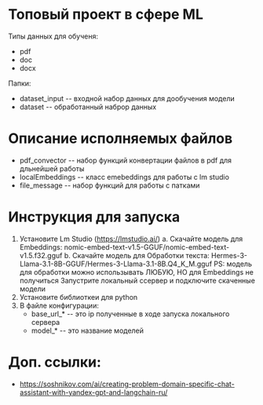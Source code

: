 # Топовый проект в сфере ML
Типы данных для обученя: 
- pdf 
- doc 
- docx

Папки:
- dataset_input -- входной набор данных для дообучения модели
- dataset -- обработанный наброр данных

# Описание исполняемых файлов
- pdf_convector -- набор функций конвертации файлов в pdf для дльнейшей работы
- localEmbeddings -- класс emebeddings для работы с lm studio
- file_message -- набор функций для работы с патками

# Инструкция для запуска
1. Установите Lm Studio (https://lmstudio.ai/) 
    a. Скачайте модель для Embeddings: nomic-embed-text-v1.5-GGUF/nomic-embed-text-v1.5.f32.gguf
    b. Скачайте модель для Обработки текста: Hermes-3-Llama-3.1-8B-GGUF/Hermes-3-Llama-3.1-8B.Q4_K_M.gguf
    PS: модель для обработки можно использывать ЛЮБУЮ, НО для Embeddings не получиться
    Запустрите локальный ссервер и подключите скаченные модели
2. Установите библиоткеи для python
3. В файле конфигурации:
    - base_url_* -- это ip полученные в ходе запуска локального сервера
    - model_* -- это название моделей

# Доп. ссылки:
- https://soshnikov.com/ai/creating-problem-domain-specific-chat-assistant-with-yandex-gpt-and-langchain-ru/